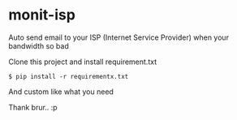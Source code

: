 # monit-isp
Auto send email to your ISP (Internet Service Provider) when your bandwidth so bad

Clone this project and install requirement.txt

`$ pip install -r requirementx.txt`

And custom like what you need


Thank brur.. :p